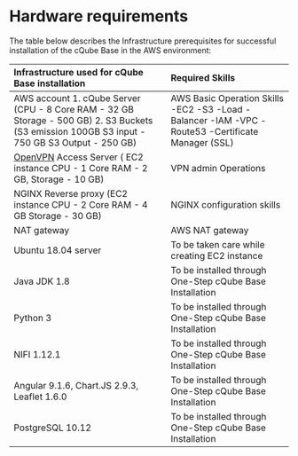 # Hardware requirements

The table below describes the Infrastructure prerequisites for successful installation of the cQube Base in the AWS environment:

| Infrastructure used for cQube Base installation | Required Skills|
| :--- | :--- |
| AWS account 1. cQube Server \(CPU - 8 Core RAM - 32 GB Storage - 500 GB\) 2. S3 Buckets \(S3 emission 100GB S3 input - 750 GB S3 Output - 250 GB\) | AWS Basic Operation Skills -EC2 -S3 -Load -Balancer -IAM -VPC -Route53 -Certificate Manager \(SSL\) |
| [OpenVPN](https://aws.amazon.com/blogs/awsmarketplace/setting-up-openvpn-access-server-in-amazon-vpc/) Access Server \( EC2 instance CPU - 1 Core RAM - 2 GB, Storage - 10 GB\) | VPN admin Operations |
| NGINX Reverse proxy \(EC2 instance CPU - 2 Core RAM - 4 GB Storage - 30 GB\) | NGINX configuration skills |
| NAT gateway | AWS NAT gateway |
| Ubuntu 18.04 server | To be taken care while creating EC2 instance |
| Java JDK 1.8 | To be installed through One-Step cQube Base Installation |
| Python 3 | To be installed through One-Step cQube Base Installation |
| NIFI 1.12.1 | To be installed through One-Step cQube Base Installation |
| Angular 9.1.6, Chart.JS 2.9.3, Leaflet 1.6.0 | To be installed through One-Step cQube Base Installation |
| PostgreSQL 10.12 | To be installed through One-Step cQube Base Installation |

